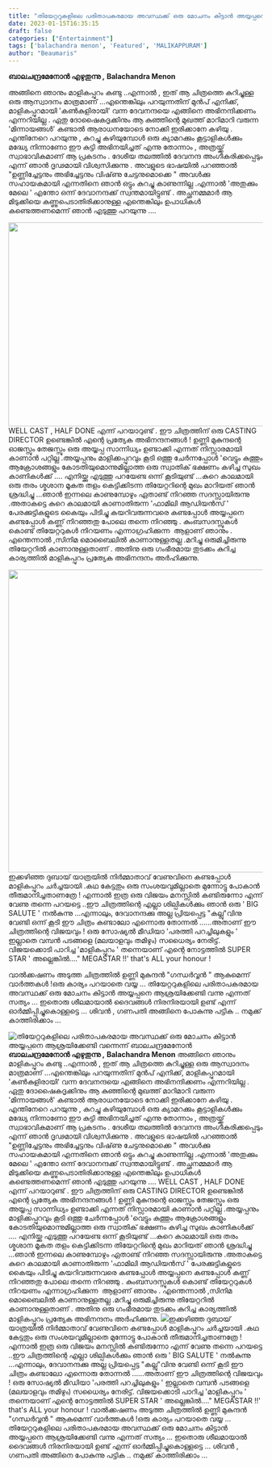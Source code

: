 ```yaml
---
title: "തിയേറ്ററുകളിലെ പരിതാപകരമായ അവസ്ഥക്ക് ഒരു മോചനം കിട്ടാൻ അയ്യപ്പനെ ആശ്രയിക്കേണ്ടി വന്നെന്ന് ബാലചന്ദ്രമേനോൻ"
date: 2023-01-15T16:35:15
draft: false
categories: ["Entertainment"]
tags: ['balachandra menon', 'Featured', 'MALIKAPPURAM']
author: "Beaumaris"
---
```


<strong>ബാലചന്ദ്രമേനോൻ എഴുതുന്നു ,</strong>
<strong>Balachandra Menon</strong>

അങ്ങിനെ ഞാനും മാളികപ്പുറം കണ്ടു ..എന്നാൽ , ഇത് ആ ചിത്രത്തെ കുറിച്ചുള്ള ഒരു ആസ്വാദനം മാത്രമാണ് ...എന്തെങ്കിലും പറയുന്നതിന് മുൻപ് എനിക്ക്, മാളികപ്പുറമായി 'കൺകുളിരായി' വന്ന ദേവനന്ദയെ എങ്ങിനെ അഭിനന്ദിക്കണം എന്നറിയില്ല . ഏതു ദോഷൈകദൃക്കിനും ആ കുഞ്ഞിന്റെ മുഖത്ത് മാറിമാറി വരുന്ന 'മിന്നായങ്ങൾ' കണ്ടാൽ ആരാധനയോടെ നോക്കി ഇരിക്കാനേ കഴിയു . എന്തിനേറെ പറയുന്നു , കുറച്ചു കഴിയുമ്പോൾ ഒരു ക്യാമറക്കും കൂട്ടാളികൾക്കും മദ്ധ്യേ നിന്നാണോ ഈ കുട്ടി അഭിനയിച്ചത് എന്നു തോന്നാം , അത്രയ്ക്ക് സ്വാഭാവികമാണ് ആ പ്രകടനം . ദേശീയ തലത്തിൽ ദേവനന്ദ അംഗീകരിക്കപ്പെടും എന്ന് ഞാൻ ദൃഢമായി വിശ്വസിക്കുന്നു . അവളുടെ ഭാഷയിൽ പറഞ്ഞാൽ "ഉണ്ണിച്ചേട്ടനും അഭിച്ചേട്ടനും വിഷ്‌ണു ചേട്ടനുമൊക്കെ " അവൾക്കു സഹായകമായി എന്നതിനെ ഞാൻ ഒട്ടും കുറച്ചു കാണുന്നില്ല .എന്നാൽ 'അതുക്കും മേലെ ' എന്തോ ഒന്ന് ദേവാനന്ദക്ക് സ്വന്തമായിട്ടുണ്ട് . അച്ഛനമ്മമാർ ആ മിടുക്കിയെ കണ്ണുപെടാതിരിക്കാനുള്ള എന്തെങ്കിലും ഉപാധികൾ കണ്ടെത്തണമെന്ന് ഞാൻ എടുത്തു പറയുന്നു ....

<img class="size-full wp-image-379411 aligncenter" src="https://cdn.boolokam.com/articles/2023/01/BALAAAA.jpg" alt="" width="647" height="404" />WELL CAST , HALF DONE എന്ന് പറയാറുണ്ട് . ഈ ചിത്രത്തിന് ഒരു CASTING DIRECTOR ഉണ്ടെങ്കിൽ എന്റെ പ്രത്യേക അഭിനന്ദനങ്ങൾ ! ഉണ്ണി മുകുന്ദന്റെ ഓജസ്സും തേജസ്സും ഒരു അയ്യപ്പ സാന്നിധ്യം ഉണ്ടാക്കി എന്നത് നിസ്സാരമായി കാണാൻ പറ്റില്ല .അയ്യപ്പനും മാളിക്കപ്പുറവും കൂടി ഒത്തു ചേർന്നപ്പോൾ 'വെട്ടും കുത്തും ആക്രോശങ്ങളും കോടതിയുമൊന്നുമില്ലാത്ത ഒരു സ്വാതിക് ഭക്ഷണം കഴിച്ച സുഖം കാണികൾക്ക് ....
എനിയ്ക്കു എടുത്തു പറയേണ്ട ഒന്ന് കൂടിയുണ്ട് ...കുറെ കാലമായി ഒരു തരം ശ്മശാന മൂകത തളം കെട്ടിക്കിടന്ന തിയേറ്ററിന്റെ മുഖം മാറിയത് ഞാൻ ശ്രദ്ധിച്ചു ...ഞാൻ ഇന്നലെ കാണുമ്പോഴും ഏതാണ്ട് നിറഞ്ഞ സദസ്സായിരുന്നു .അതാകട്ടെ കുറെ കാലമായി കാണാതിരുന്ന 'ഫാമിലി ആഡിയൻസ് ' പേരക്കുട്ടികളുടെ കൈയും പിടിച്ചു കയറിവരുന്നവരെ കണ്ടപ്പോൾ അയ്യപ്പനെ കണ്ടപ്പോൾ കണ്ണ് നിറഞ്ഞതു പോലെ തന്നെ നിറഞ്ഞു . കുംബസദസ്സുകൾ കൊണ്ട് തിയേറ്ററുകൾ നിറയണം എന്നാഗ്രഹിക്കുന്ന ‌ ആളാണ് ഞാനും . എന്തെന്നാൽ ,സിനിമ മൊബൈലിൽ കാണാനുള്ളതല്ല .മറിച്ചു ഒരുമിച്ചിരുന്നു തിയേറ്ററിൽ കാണാനുള്ളതാണ് . അതിനു ഒരു ഗംഭീരമായ തുടക്കം കുറിച്ച കാര്യത്തിൽ മാളികപ്പുറം പ്രത്യേക അഭിനന്ദനം അർഹിക്കുന്നു.

<img class="size-large wp-image-379412 aligncenter" src="https://cdn.boolokam.com/articles/2023/01/ASSS-1024x768.webp" alt="" width="800" height="600" />ഇക്കഴിഞ്ഞ ദുബായ് യാത്രയിൽ നിർമ്മാതാവ് വേണുവിനെ കണ്ടപ്പോൾ മാളികപ്പുറം ചർച്ചയായി .കഥ കേട്ടതും ഒരു സംശയവുമില്ലാതെ മുന്നോട്ടു പോകാൻ തീരുമാനിച്ചതാണത്രേ ! എന്നാൽ ഇത്ര ഒരു വിജയം മനസ്സിൽ കണ്ടിരുന്നോ എന്ന് വേണു തന്നെ പറയട്ടെ ..ഈ ചിത്രത്തിന്റെ എല്ലാ ശില്പികൾക്കും ഞാൻ ഒരു ' BIG SALUTE ' നൽകുന്നു ...എന്നാലും, ദേവാനന്ദക്കു അല്ല പ്രിയപ്പെട്ട "കല്ലു"വിനു വേണ്ടി ഒന്ന് കൂടി ഈ ചിത്രം കണ്ടാലോ എന്നൊരു തോന്നൽ ......അതാണ് ഈ ചിത്രത്തിന്റെ വിജയവും ! ഒരു സോഷ്യൽ മീഡിയാ 'പരത്തി പറച്ചിലുകളും ' ഇല്ലാതെ വമ്പൻ പടങ്ങളെ (മലയാളവും തമിഴും) സധൈര്യം നേരിട്ട്. വിജയക്കൊടി പാറിച്ച 'മാളികപ്പുറം ' തന്നെയാണ് എന്റെ നോട്ടത്തിൽ SUPER STAR ' അല്ലെങ്കിൽ...." MEGASTAR !!' that's ALL your honour !

വാൽക്കഷണം
അടുത്ത ചിത്രത്തിൽ ഉണ്ണി മുകുന്ദൻ "ഗന്ധർവ്വൻ " ആകുമെന്ന് വാർത്തകൾ !ഒരു കാര്യം പറയാതെ വയ്യ ...
തിയേറ്ററുകളിലെ പരിതാപകരമായ അവസ്ഥക്ക് ഒരു മോചനം കിട്ടാൻ അയ്യപ്പനെ ആശ്രയിക്കേണ്ടി വന്നു എന്നത് സത്യം ... ഇതൊരു ശീലമായാൽ ദൈവങ്ങൾ നിരനിരയായി ഉണ്ട് എന്ന് ഓർമ്മിപ്പിച്ചുകൊള്ളട്ടെ ... ശിവൻ , ഗണപതി അങ്ങിനെ പോകുന്നു പട്ടിക .. നമുക്ക് കാത്തിരിക്കാം ...


![തിയേറ്ററുകളിലെ പരിതാപകരമായ അവസ്ഥക്ക് ഒരു മോചനം കിട്ടാൻ അയ്യപ്പനെ ആശ്രയിക്കേണ്ടി വന്നെന്ന് ബാലചന്ദ്രമേനോൻ](https://cdn.boolokam.com/articles/2023/01/BALAAAA.jpg)**ബാലചന്ദ്രമേനോൻ എഴുതുന്നു ,** **Balachandra Menon** അങ്ങിനെ ഞാനും മാളികപ്പുറം കണ്ടു ..എന്നാൽ , ഇത് ആ ചിത്രത്തെ കുറിച്ചുള്ള ഒരു ആസ്വാദനം മാത്രമാണ് ...എന്തെങ്കിലും പറയുന്നതിന് മുൻപ് എനിക്ക്, മാളികപ്പുറമായി 'കൺകുളിരായി' വന്ന ദേവനന്ദയെ എങ്ങിനെ അഭിനന്ദിക്കണം എന്നറിയില്ല . ഏതു ദോഷൈകദൃക്കിനും ആ കുഞ്ഞിന്റെ മുഖത്ത് മാറിമാറി വരുന്ന 'മിന്നായങ്ങൾ' കണ്ടാൽ ആരാധനയോടെ നോക്കി ഇരിക്കാനേ കഴിയു . എന്തിനേറെ പറയുന്നു , കുറച്ചു കഴിയുമ്പോൾ ഒരു ക്യാമറക്കും കൂട്ടാളികൾക്കും മദ്ധ്യേ നിന്നാണോ ഈ കുട്ടി അഭിനയിച്ചത് എന്നു തോന്നാം , അത്രയ്ക്ക് സ്വാഭാവികമാണ് ആ പ്രകടനം . ദേശീയ തലത്തിൽ ദേവനന്ദ അംഗീകരിക്കപ്പെടും എന്ന് ഞാൻ ദൃഢമായി വിശ്വസിക്കുന്നു . അവളുടെ ഭാഷയിൽ പറഞ്ഞാൽ "ഉണ്ണിച്ചേട്ടനും അഭിച്ചേട്ടനും വിഷ്‌ണു ചേട്ടനുമൊക്കെ " അവൾക്കു സഹായകമായി എന്നതിനെ ഞാൻ ഒട്ടും കുറച്ചു കാണുന്നില്ല .എന്നാൽ 'അതുക്കും മേലെ ' എന്തോ ഒന്ന് ദേവാനന്ദക്ക് സ്വന്തമായിട്ടുണ്ട് . അച്ഛനമ്മമാർ ആ മിടുക്കിയെ കണ്ണുപെടാതിരിക്കാനുള്ള എന്തെങ്കിലും ഉപാധികൾ കണ്ടെത്തണമെന്ന് ഞാൻ എടുത്തു പറയുന്നു .... WELL CAST , HALF DONE എന്ന് പറയാറുണ്ട് . ഈ ചിത്രത്തിന് ഒരു CASTING DIRECTOR ഉണ്ടെങ്കിൽ എന്റെ പ്രത്യേക അഭിനന്ദനങ്ങൾ ! ഉണ്ണി മുകുന്ദന്റെ ഓജസ്സും തേജസ്സും ഒരു അയ്യപ്പ സാന്നിധ്യം ഉണ്ടാക്കി എന്നത് നിസ്സാരമായി കാണാൻ പറ്റില്ല .അയ്യപ്പനും മാളിക്കപ്പുറവും കൂടി ഒത്തു ചേർന്നപ്പോൾ 'വെട്ടും കുത്തും ആക്രോശങ്ങളും കോടതിയുമൊന്നുമില്ലാത്ത ഒരു സ്വാതിക് ഭക്ഷണം കഴിച്ച സുഖം കാണികൾക്ക് .... എനിയ്ക്കു എടുത്തു പറയേണ്ട ഒന്ന് കൂടിയുണ്ട് ...കുറെ കാലമായി ഒരു തരം ശ്മശാന മൂകത തളം കെട്ടിക്കിടന്ന തിയേറ്ററിന്റെ മുഖം മാറിയത് ഞാൻ ശ്രദ്ധിച്ചു ...ഞാൻ ഇന്നലെ കാണുമ്പോഴും ഏതാണ്ട് നിറഞ്ഞ സദസ്സായിരുന്നു .അതാകട്ടെ കുറെ കാലമായി കാണാതിരുന്ന 'ഫാമിലി ആഡിയൻസ് ' പേരക്കുട്ടികളുടെ കൈയും പിടിച്ചു കയറിവരുന്നവരെ കണ്ടപ്പോൾ അയ്യപ്പനെ കണ്ടപ്പോൾ കണ്ണ് നിറഞ്ഞതു പോലെ തന്നെ നിറഞ്ഞു . കുംബസദസ്സുകൾ കൊണ്ട് തിയേറ്ററുകൾ നിറയണം എന്നാഗ്രഹിക്കുന്ന ‌ ആളാണ് ഞാനും . എന്തെന്നാൽ ,സിനിമ മൊബൈലിൽ കാണാനുള്ളതല്ല .മറിച്ചു ഒരുമിച്ചിരുന്നു തിയേറ്ററിൽ കാണാനുള്ളതാണ് . അതിനു ഒരു ഗംഭീരമായ തുടക്കം കുറിച്ച കാര്യത്തിൽ മാളികപ്പുറം പ്രത്യേക അഭിനന്ദനം അർഹിക്കുന്നു. ![](https://cdn.boolokam.com/articles/2023/01/ASSS-1024x768.webp)ഇക്കഴിഞ്ഞ ദുബായ് യാത്രയിൽ നിർമ്മാതാവ് വേണുവിനെ കണ്ടപ്പോൾ മാളികപ്പുറം ചർച്ചയായി .കഥ കേട്ടതും ഒരു സംശയവുമില്ലാതെ മുന്നോട്ടു പോകാൻ തീരുമാനിച്ചതാണത്രേ ! എന്നാൽ ഇത്ര ഒരു വിജയം മനസ്സിൽ കണ്ടിരുന്നോ എന്ന് വേണു തന്നെ പറയട്ടെ ..ഈ ചിത്രത്തിന്റെ എല്ലാ ശില്പികൾക്കും ഞാൻ ഒരു ' BIG SALUTE ' നൽകുന്നു ...എന്നാലും, ദേവാനന്ദക്കു അല്ല പ്രിയപ്പെട്ട "കല്ലു"വിനു വേണ്ടി ഒന്ന് കൂടി ഈ ചിത്രം കണ്ടാലോ എന്നൊരു തോന്നൽ ......അതാണ് ഈ ചിത്രത്തിന്റെ വിജയവും ! ഒരു സോഷ്യൽ മീഡിയാ 'പരത്തി പറച്ചിലുകളും ' ഇല്ലാതെ വമ്പൻ പടങ്ങളെ (മലയാളവും തമിഴും) സധൈര്യം നേരിട്ട്. വിജയക്കൊടി പാറിച്ച 'മാളികപ്പുറം ' തന്നെയാണ് എന്റെ നോട്ടത്തിൽ SUPER STAR ' അല്ലെങ്കിൽ...." MEGASTAR !!' that's ALL your honour ! വാൽക്കഷണം അടുത്ത ചിത്രത്തിൽ ഉണ്ണി മുകുന്ദൻ "ഗന്ധർവ്വൻ " ആകുമെന്ന് വാർത്തകൾ !ഒരു കാര്യം പറയാതെ വയ്യ ... തിയേറ്ററുകളിലെ പരിതാപകരമായ അവസ്ഥക്ക് ഒരു മോചനം കിട്ടാൻ അയ്യപ്പനെ ആശ്രയിക്കേണ്ടി വന്നു എന്നത് സത്യം ... ഇതൊരു ശീലമായാൽ ദൈവങ്ങൾ നിരനിരയായി ഉണ്ട് എന്ന് ഓർമ്മിപ്പിച്ചുകൊള്ളട്ടെ ... ശിവൻ , ഗണപതി അങ്ങിനെ പോകുന്നു പട്ടിക .. നമുക്ക് കാത്തിരിക്കാം ...
